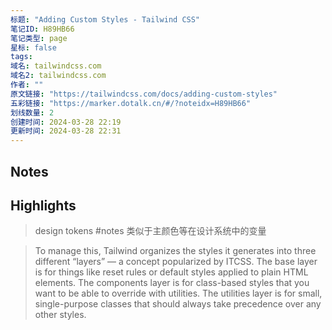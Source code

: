 ```yaml
---
标题: "Adding Custom Styles - Tailwind CSS"
笔记ID: H89HB66
笔记类型: page
星标: false
tags: 
域名: tailwindcss.com
域名2: tailwindcss.com
作者: ""
原文链接: "https://tailwindcss.com/docs/adding-custom-styles"
五彩链接: "https://marker.dotalk.cn/#/?noteidx=H89HB66"
划线数量: 2
创建时间: 2024-03-28 22:19
更新时间: 2024-03-28 22:31
---
```


## Notes


## Highlights
> design tokens
> #notes 类似于主颜色等在设计系统中的变量

> To manage this, Tailwind organizes the styles it generates into three different “layers” — a concept popularized by ITCSS.
> The base layer is for things like reset rules or default styles applied to plain HTML elements.
> The components layer is for class-based styles that you want to be able to override with utilities.
> The utilities layer is for small, single-purpose classes that should always take precedence over any other styles.

